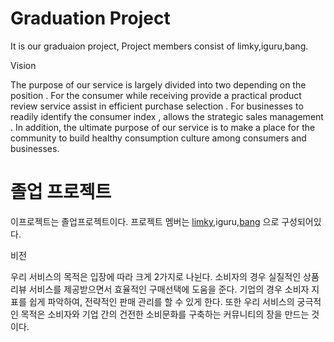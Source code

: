 # Graduation Project
It is our graduaion project, Project members consist of limky,iguru,bang.

Vision

The purpose of our service is largely divided into two depending on the position .
For the consumer while receiving provide a practical product review service assist in efficient purchase selection . For businesses to readily identify the consumer index , allows the strategic sales management . In addition, the ultimate purpose of our service is to make a place for the community to build healthy consumption culture among consumers and businesses.

# 졸업 프로젝트
이프로젝트는 졸업프로젝트이다. 프로젝트 멤버는 [limky](https://github.com/Limky),iguru,[bang](https://github.com/emailtenid) 으로 구성되어있다.

비전

우리 서비스의 목적은 입장에 따라 크게 2가지로 나뉜다. 
소비자의 경우 실질적인 상품 리뷰 서비스를 제공받으면서 효율적인 구매선택에 도움을 준다. 기업의 경우 소비자 지표를 쉽게 파악하여, 전략적인 판매 관리를 할 수 있게 한다. 또한 우리 서비스의 궁극적인 목적은 소비자와 기업 간의 건전한 소비문화를 구축하는 커뮤니티의 장을 만드는 것이다.
